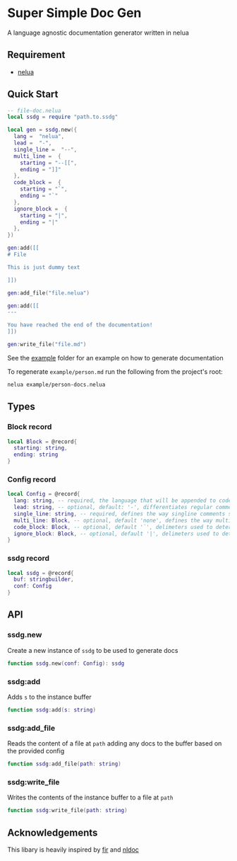 # Super Simple Doc Gen

A language agnostic documentation generator written in nelua

## Requirement
- [nelua](https://github.com/edubart/nelua-lang/)

## Quick Start

```lua
-- file-doc.nelua
local ssdg = require "path.to.ssdg"

local gen = ssdg.new({
  lang =  "nelua",
  lead =  "-",
  single_line =  "--",
  multi_line =  {
    starting = "--[[",
    ending = "]]"
  },
  code_block =  {
    starting = "`",
    ending = "`"
  },
  ignore_block =  {
    starting = "|",
    ending = "|"
  },
})

gen:add([[
# File

This is just dummy text

]])

gen:add_file("file.nelua")

gen:add([[
---

You have reached the end of the documentation!
]])

gen:write_file("file.md")

```

See the [example](./example) folder for an example on how to generate documentation

To regenerate `example/person.md` run the following from the project's root:

```bash
nelua example/person-docs.nelua
```

## Types

### Block record

```lua
local Block = @record{
  starting: string,
  ending: string
}
```

### Config record

```lua
local Config = @record{
  lang: string, -- required, the language that will be appended to code blocks
  lead: string, -- optional, default: '-', differentiates regular comments from doc comments
  single_line: string, -- required, defines the way singline comments should be extracted
  multi_line: Block, -- optional, default 'none', defines the way multiline comments should be extracted
  code_block: Block, -- optional, default '`', delimeters used to determine when to start or stop wrapping code in a code block
  ignore_block: Block, -- optional, default '|', delimeters used to determine when to start or stop ignoring comments
}
```

### ssdg record

```lua
local ssdg = @record{
  buf: stringbuilder,
  conf: Config
}
```

## API

### ssdg.new

Create a new instance of `ssdg` to be used to generate docs

```lua
function ssdg.new(conf: Config): ssdg
```

### ssdg:add

Adds `s` to the instance buffer

```lua
function ssdg:add(s: string)
```

### ssdg:add_file

Reads the content of a file at `path` adding any docs to the buffer based on the provided config

```lua
function ssdg:add_file(path: string)
```

### ssdg:write_file

Writes the contents of the instance buffer to a file at `path`

```lua
function ssdg:write_file(path: string)
```

## Acknowledgements

This libary is heavily inspired by [fir](https://github.com/daelvn/fir) and [nldoc](https://github.com/edubart/nldoc)
